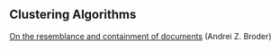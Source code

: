 ## Clustering Algorithms

[On the resemblance and containment of documents](http://gatekeeper.dec.com/ftp/pub/dec/SRC/publications/broder/positano-final-wpnums.pdf) (Andrei Z. Broder)
